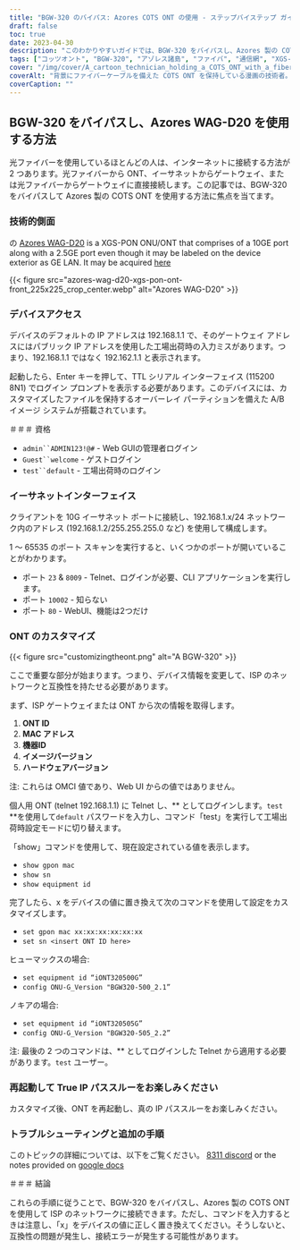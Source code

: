 ```yaml
---
title: "BGW-320 のバイパス: Azores COTS ONT の使用 - ステップバイステップ ガイド"
draft: false
toc: true
date: 2023-04-30
description: "このわかりやすいガイドでは、BGW-320 をバイパスし、Azores 製の COTS ONT を使用して ISP のネットワークに接続する方法を学びます。"
tags: ["コッツオント", "BGW-320", "アゾレス諸島", "ファイバ", "通信網", "XGS-ポン", "イーサネット", "IPパススルー", "カスタマイズ", "ISP", "オントID", "Macアドレス", "機器ID", "イメージバージョン", "ハードウェアバージョン", "テルネット", "CLIアプリケーション", "ウェブGUI", "工場出荷時設定モード", "互換性の問題"]
cover: "/img/cover/A_cartoon_technician_holding_a_COTS_ONT_with_a_fiber_cable.png"
coverAlt: "背景にファイバーケーブルを備えた COTS ONT を保持している漫画の技術者。"
coverCaption: ""
---
```


## BGW-320 をバイパスし、Azores WAG-D20 を使用する方法

光ファイバーを使用しているほとんどの人は、インターネットに接続する方法が 2 つあります。光ファイバーから ONT、イーサネットからゲートウェイ、または光ファイバーからゲートウェイに直接接続します。この記事では、BGW-320 をバイパスして Azores 製の COTS ONT を使用する方法に焦点を当てます。

### 技術的側面

の [Azores WAG-D20](https://cdn.shopifycdn.net/s/files/1/0280/5153/8029/files/Azores_Product_Specification_-_WAG-D20_v0.6.pdf?v=1604914153) is a XGS-PON ONU/ONT that comprises of a 10GE port along with a 2.5GE port even though it may be labeled on the device exterior as GE LAN. It may be acquired [here](https://www.balticnetworks.com/products/azores-1x-10gbe-1x-2-5gbe-intel-based-xgspon-ont)

{{< figure src="azores-wag-d20-xgs-pon-ont-front_225x225_crop_center.webp" alt="Azores WAG-D20" >}}

### デバイスアクセス

デバイスのデフォルトの IP アドレスは 192.168.1.1 で、そのゲートウェイ アドレスにはパブリック IP アドレスを使用した工場出荷時の入力ミスがあります。つまり、192.168.1.1 ではなく 192.162.1.1 と表示されます。

起動したら、Enter キーを押して、TTL シリアル インターフェイス (115200 8N1) でログイン プロンプトを表示する必要があります。このデバイスには、カスタマイズしたファイルを保持するオーバーレイ パーティションを備えた A/B イメージ システムが搭載されています。
 
＃＃＃ 資格

- `admin``ADMIN123!@#` - Web GUIの管理者ログイン
- `Guest``welcome` - ゲストログイン
- `test``default` - 工場出荷時のログイン

### イーサネットインターフェイス

クライアントを 10G イーサネット ポートに接続し、192.168.1.x/24 ネットワーク内のアドレス (192.168.1.2/255.255.255.0 など) を使用して構成します。

1 ～ 65535 のポート スキャンを実行すると、いくつかのポートが開いていることがわかります。

- ポート `23` & `8009` - Telnet、ログインが必要、CLI アプリケーションを実行します。
- ポート `10002` - 知らない
- ポート `80` - WebUI、機能は2つだけ

### ONT のカスタマイズ

{{< figure src="customizingtheont.png" alt="A BGW-320" >}}

ここで重要な部分が始まります。つまり、デバイス情報を変更して、ISP のネットワークと互換性を持たせる必要があります。

まず、ISP ゲートウェイまたは ONT から次の情報を取得します。

1. **ONT ID**
2. **MAC アドレス**
3. **機器ID**
4. **イメージバージョン**
5. **ハードウェアバージョン**

注: これらは OMCI 値であり、Web UI からの値ではありません。

個人用 ONT (telnet 192.168.1.1) に Telnet し、** としてログインします。`test` **を使用して`default` パスワードを入力し、コマンド「test」を実行して工場出荷時設定モードに切り替えます。

「show」コマンドを使用して、現在設定されている値を表示します。

- `show gpon mac`
- `show sn`
- `show equipment id`

完了したら、x をデバイスの値に置き換えて次のコマンドを使用して設定をカスタマイズします。

- `set gpon mac xx:xx:xx:xx:xx:xx`
- `set sn <insert ONT ID here>`

ヒューマックスの場合:

- `set equipment id “iONT320500G”`
- `config ONU-G_Version "BGW320-500_2.1”`

ノキアの場合:

- `set equipment id “iONT320505G”`
- `config ONU-G_Version "BGW320-505_2.2”`

注: 最後の 2 つのコマンドは、** としてログインした Telnet から適用する必要があります。`test` ユーザー。

### 再起動して True IP パススルーをお楽しみください

カスタマイズ後、ONT を再起動し、真の IP パススルーをお楽しみください。

### トラブルシューティングと追加の手順
このトピックの詳細については、以下をご覧ください。 [8311 discord](https://discord.gg/XbTWBbSG4p) or the notes provided on [google docs](https://docs.google.com/document/d/13gucfDOf8X9ptkj5BOg12V0xcqqDZDnvROJpW5CIpJ4/)

＃＃＃ 結論

これらの手順に従うことで、BGW-320 をバイパスし、Azores 製の COTS ONT を使用して ISP のネットワークに接続できます。ただし、コマンドを入力するときは注意し、「x」をデバイスの値に正しく置き換えてください。そうしないと、互換性の問題が発生し、接続エラーが発生する可能性があります。


